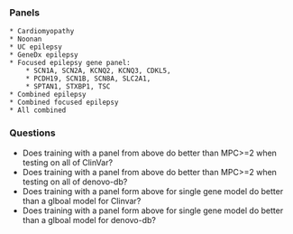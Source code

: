 ### Panels
    * Cardiomyopathy
    * Noonan
    * UC epilepsy
    * GeneDx epilepsy
    * Focused epilepsy gene panel:
        * SCN1A, SCN2A, KCNQ2, KCNQ3, CDKL5,
        * PCDH19, SCN1B, SCN8A, SLC2A1,
        * SPTAN1, STXBP1, TSC
    * Combined epilepsy
    * Combined focused epilepsy
    * All combined
    
### Questions
* Does training with a panel from above do better than MPC>=2 when testing on all of ClinVar?
* Does training with a panel from above do better than MPC>=2 when testing on all of denovo-db?
* Does training with a panel form above for single gene model do better than a glboal model for Clinvar?
* Does training with a panel form above for single gene model do better than a glboal model for denovo-db?
